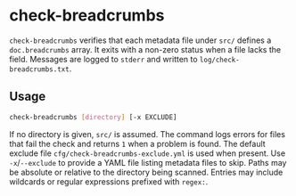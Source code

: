 # check-breadcrumbs

`check-breadcrumbs` verifies that each metadata file under `src/` defines a
`doc.breadcrumbs` array. It exits with a non-zero status when a file lacks the
field. Messages are logged to `stderr` and written to
`log/check-breadcrumbs.txt`.

## Usage

```bash
check-breadcrumbs [directory] [-x EXCLUDE]
```

If no directory is given, `src/` is assumed. The command logs errors for files
that fail the check and returns `1` when a problem is found. The default
exclude file `cfg/check-breadcrumbs-exclude.yml` is used when present. Use
`-x`/`--exclude` to provide a YAML file listing metadata files to skip. Paths
may be absolute or relative to the directory being scanned. Entries may include
wildcards or regular expressions prefixed with `regex:`.

